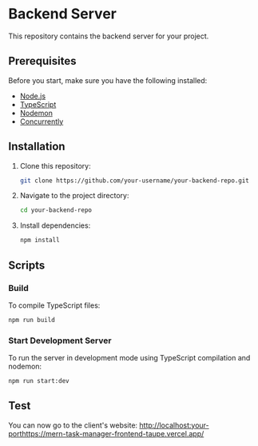 # Backend Server

This repository contains the backend server for your project.

## Prerequisites

Before you start, make sure you have the following installed:

- [Node.js](https://nodejs.org/)
- [TypeScript](https://www.typescriptlang.org/)
- [Nodemon](https://nodemon.io/)
- [Concurrently](https://www.npmjs.com/package/concurrently)

## Installation

1. Clone this repository:

    ```bash
    git clone https://github.com/your-username/your-backend-repo.git
    ```

2. Navigate to the project directory:

    ```bash
    cd your-backend-repo
    ```

3. Install dependencies:

    ```bash
    npm install
    ```

## Scripts

### Build

To compile TypeScript files:

```bash
npm run build
```

### Start Development Server
To run the server in development mode using TypeScript compilation and nodemon:

```bash
npm run start:dev
```

## Test
You can now go to the client's website: [http://localhost:your-port](https://mern-task-manager-frontend-taupe.vercel.app/)https://mern-task-manager-frontend-taupe.vercel.app/
